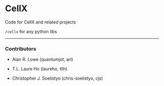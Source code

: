 # CellX

Code for CellX and related projects

`/cellx` for any python libs  

---

### Contributors
* Alan R. Lowe (quantumjot, arl)

* T.L. Laure Ho (laureho, tllh)

* Christopher J. Soelistyo (chris-soelistyo, cjs)
